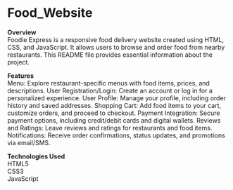 # Food_Website
**Overview**
<br>
Foodie Express is a responsive food delivery website created using HTML, CSS, and JavaScript. It allows users to browse and order food from nearby restaurants. This README file provides essential information about the project.

**Features**
<br>
Menu: Explore restaurant-specific menus with food items, prices, and descriptions.
User Registration/Login: Create an account or log in for a personalized experience.
User Profile: Manage your profile, including order history and saved addresses.
Shopping Cart: Add food items to your cart, customize orders, and proceed to checkout.
Payment Integration: Secure payment options, including credit/debit cards and digital wallets.
Reviews and Ratings: Leave reviews and ratings for restaurants and food items.
Notifications: Receive order confirmations, status updates, and promotions via email/SMS.

**Technologies Used**<br>
HTML5<br>
CSS3<br>
JavaScript<br>
